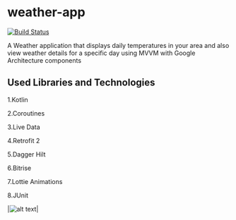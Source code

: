 # weather-app

[![Build Status](https://app.bitrise.io/app/0326b448df2c7010/status.svg?token=j5OsM8XmksbUdAAdMHq61Q)](https://app.bitrise.io/app/0326b448df2c7010)

A Weather application that displays daily temperatures in your area and also view weather details for a specific day using MVVM with Google Architecture components

## Used Libraries and Technologies

1.Kotlin

2.Coroutines

3.Live Data

4.Retrofit 2

5.Dagger Hilt

6.Bitrise

7.Lottie Animations

8.JUnit

|![alt text](https://firebasestorage.googleapis.com/v0/b/harry-potter-963ff.appspot.com/o/Screenshot_20200824-110115.png?alt=media&token=187c248d-6d7d-47fe-be13-8b1c540c46e2)|
